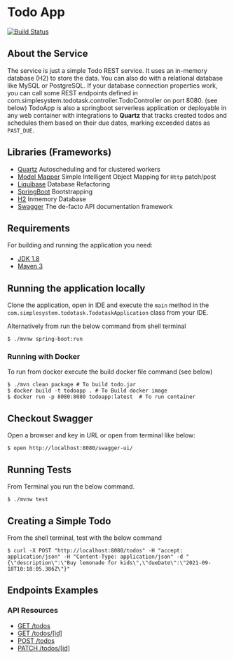 # Todo App
[![Build Status](https://app.travis-ci.com/johnson3yo/TodoTask.svg?token=CAcYaTFWori8uznwxtxS&branch=main)](https://app.travis-ci.com/johnson3yo/TodoTask)
## About the Service

The service is just a simple Todo REST service. It uses an in-memory database (H2) to store the data. You can also do with a relational database like MySQL or PostgreSQL. If your database connection properties work, you can call some REST endpoints defined in com.simplesystem.todotask.controller.TodoController on port 8080. (see below)
TodoApp is also a springboot serverless application or deployable in any web container with integrations to **Quartz** that tracks created todos and schedules them based on their due dates, marking exceeded dates 
as `PAST_DUE`. 

## Libraries (Frameworks)
- [Quartz](https://www.quartz-scheduler.org) Autoscheduling and for clustered workers 
- [Model Mapper](http://modelmapper.org/) Simple Intelligent Object Mapping for `Http` patch/post   
- [Liquibase](https://www.liquibase.org/) Database Refactoring 
- [SpringBoot](https://spring.io/projects/spring-boot) Bootstrapping 
- [H2](http://www.h2database.com/html/main.html) Inmemory Database
- [Swagger]() The de-facto API documentation framework
## Requirements

For building and running the application you need:

- [JDK 1.8](http://www.oracle.com/technetwork/java/javase/downloads/jdk8-downloads-2133151.html)
- [Maven 3](https://maven.apache.org)


## Running the application locally

Clone the application, open in IDE and execute the `main` method in the `com.simplesystem.todotask.TodotaskApplication` class from your IDE.

Alternatively from run the below command from shell terminal 
```
$ ./mvnw spring-boot:run
```
### Running with Docker
To run from docker execute the build docker file command (see below)
``` 
$ ./mvn clean package # To build todo.jar
$ docker build -t todoapp . # To Build docker image
$ docker run -p 8080:8080 todoapp:latest  # To run container
```

## Checkout Swagger 


Open a browser and key in URL or open from terminal like below:

```
$ open http://localhost:8080/swagger-ui/
```

## Running Tests

From Terminal you run the below command.

```
$ ./mvnw test
```

## Creating a Simple Todo
From the shell terminal, test with the below command

```
$ curl -X POST "http://localhost:8080/todos" -H "accept: application/json" -H "Content-Type: application/json" -d "{\"description\":\"Buy lemonade for kids\",\"dueDate\":\"2021-09-18T10:18:05.386Z\"}"
```

## Endpoints Examples

### API Resources

- [GET /todos](http://localhost:8080/swagger-ui/#/todo-controller/findAllUsingGET)
- [GET /todos/[id]](http://localhost:8080/swagger-ui/#/todo-controller/findOneUsingGET)
- [POST /todos](http://localhost:8080/swagger-ui/#/todo-controller/createUsingPOST)
- [PATCH /todos/[id]](http://localhost:8080/swagger-ui/#/todo-controller/modifyUsingPATCH)
